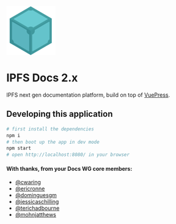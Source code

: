 <img src='./docs/.vuepress/public/android-chrome-192x192.png' width='128' height='128' />

# IPFS Docs 2.x

IPFS next gen documentation platform, build on top of [VuePress](https://github.com/vuejs/vuepress).

## Developing this application

```sh
# first install the dependencies
npm i
# then boot up the app in dev mode
npm start
# open http://localhost:8080/ in your browser
```

#### With thanks, from your Docs WG core members:
- [@cwaring](https://github.com/cwaring)
- [@ericronne](https://github.com/ericronne)
- [@dominguesgm](https://github.com/dominguesgm)
- [@jessicaschilling](https://github.com/jessicaschilling)
- [@terichadbourne](https://github.com/terichadbourne)
- [@mohnjatthews](https://github.com/mohnjatthews)
